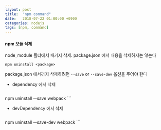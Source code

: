 ```yaml
---
layout: post
title:  "npm command"
date:   2018-07-22 01:00:00 +0900
categories: nodejs
tags: [npm, command]
---
```

#### npm 모듈 삭제
node_module 폴더에서 패키지 삭제. package.json 에서 내용을 삭제하지는 않는다
```
npm uninstall <package>
```
package.json 에서까지 삭제하려면 `--save` or `--save-dev` 옵션을 주어야 한다  
- dependency 에서 삭제
    ```
npm uninstall --save webpack
    ```
- devDependency 에서 삭제
    ```
npm uninstall --save-dev webpack
    ```


